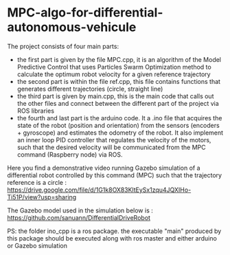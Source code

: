 # MPC-algo-for-differential-autonomous-vehicule
The project consists of four main parts:
- the first part is given by the file MPC.cpp, it is an algorithm of the Model Predictive Control that uses Particles Swarm Optimization method to calculate the optimum robot velocity for a given reference trajectory
- the second part is within the file ref.cpp, this file contains functions that generates different trajectories (circle, straight line)
- the third part is given by main.cpp, this is the main code that calls out the other files and connect between the different part of the project via ROS libraries
- the fourth and last part is the arduino code. It a .ino file that acquires the state of the robot (position and orientation) from the sensors (encoders + gyroscope) and estimates the odometry of the robot. It also implement an inner loop PID controller that regulates the velocity of the motors, such that the desired velocity will be communicated from the MPC command (Raspberry node)  via ROS.

Here you find a demonstrative video running Gazebo simulation of a differential robot controlled by this command (MPC) such that the trajectory reference is a circle :
https://drive.google.com/file/d/1G1k8OX83KltEySx1zqu4JQXIHo-Ti51P/view?usp=sharing

The Gazebo model used in the simulation below is : https://github.com/sanuann/DifferentialDriveRobot

PS: the folder ino_cpp is a ros package. the executable "main" produced by this package should be executed along with ros master and either arduino or Gazebo simulation 
